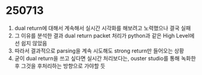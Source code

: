 # 250713

1. dual return에 대해서 계속해서 실시간 시각화를 해보려고 노력했으나 결국 실패
2. 그 이유를 분석한 결과 dual return packet 처리가 python과 같은 High Level에선 쉽지 않았음
3. 따라서 결과적으로 parsing을 계속 시도해도 strong return만 들어오는 상황
4. 굳이 dual return을 쓰고 싶다면 실시간 처리보다는, ouster studio를 통해 녹화한 후 그것을 후처리하는 방향으로 가야할 듯